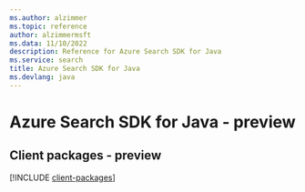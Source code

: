 ```yaml
---
ms.author: alzimmer
ms.topic: reference
author: alzimmermsft
ms.data: 11/10/2022
description: Reference for Azure Search SDK for Java
ms.service: search
title: Azure Search SDK for Java
ms.devlang: java
---
```

# Azure Search SDK for Java - preview

## Client packages - preview
[!INCLUDE [client-packages](search-client-index.md)]